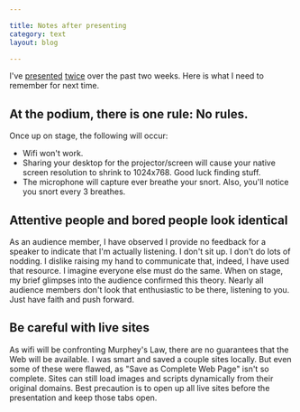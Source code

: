 ```yaml
---

title: Notes after presenting
category: text
layout: blog

---
```


I've [presented](http://2012.front-trends.com/speakers/#david-desandro) [twice](http://futureinsightslive.com/schedule) over the past two weeks. Here is what I need to remember for next time.

## At the podium, there is one rule: No rules.

Once up on stage, the following will occur:

+ Wifi won't work.
+ Sharing your desktop for the projector/screen will cause your native screen resolution to shrink to 1024x768. Good luck finding stuff.
+ The microphone will capture ever breathe your snort. Also, you'll notice you snort every 3 breathes.

## Attentive people and bored people look identical

As an audience member, I have observed I provide no feedback for a speaker to indicate that I'm actually listening. I don't sit up. I don't do lots of nodding. I dislike raising my hand to communicate that, indeed, I have used that resource. I imagine everyone else must do the same. When on stage, my brief glimpses into the audience confirmed this theory. Nearly all audience members don't look that enthusiastic to be there, listening to you. Just have faith and push forward.

## Be careful with live sites

As wifi will be confronting Murphey's Law, there are no guarantees that the Web will be available. I was smart and saved a couple sites locally. But even some of these were flawed, as "Save as Complete Web Page" isn't so complete. Sites can still load images and scripts dynamically from their original domains. Best precaution is to open up all live sites before the presentation and keep those tabs open.


